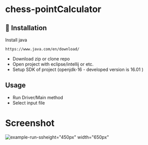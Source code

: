 # chess-pointCalculator


## 💾 Installation 

Install java
```bash
https://www.java.com/en/download/
```

* Download zip or clone repo
* Open project with eclipse/intellij or etc.
* Setup SDK of project (openjdk-16 - developed version is 16.01 )


## Usage

* Run Driver/Main method
* Select input file

# Screenshot


![example-run-ss](https://user-images.githubusercontent.com/24878062/124054092-060e1580-da2a-11eb-85e6-2cc9c894f012.PNG)height="450px" width="650px"



